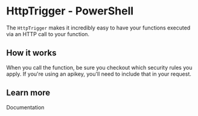 # HttpTrigger - PowerShell

The `HttpTrigger` makes it incredibly easy to have your functions executed via an HTTP call to your function.

## How it works

When you call the function, be sure you checkout which security rules you apply. If you're using an apikey, you'll need to include that in your request.

## Learn more

<TODO> Documentation